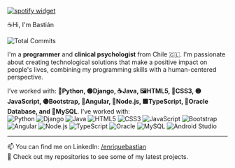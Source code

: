 [![spotify widget](https://spootify-zeta.vercel.app/api/Spootify?playlistId=5rq30czPDTs8MmZRdYvqoj&userName=BT+Er&style=bar&color=000000)](https://github.com/Bastideveloper1/Bastideveloper1)

☕Hi, I'm Bastián 

![Total Commits](https://img.shields.io/badge/Total_Commits-1234-blue)

I'm a **programmer** and **clinical psychologist** from Chile 🇨🇱. I'm passionate about creating technological solutions that make a positive impact on people's lives, combining my programming skills with a human-centered perspective.

I’ve worked with: **🐍Python, 🟢Django, ☕Java, 🖼️HTML5, 🎨CSS3, 🟡JavaScript, 🟣Bootstrap, 🔴Angular, 🌱Node.js, 🟦TypeScript, 💾Oracle Database, and 🐬MySQL**.
I’ve worked with:  
![Python](https://img.shields.io/badge/Python-3776AB?style=for-the-badge&logo=python&logoColor=white) ![Django](https://img.shields.io/badge/Django-092E20?style=for-the-badge&logo=django&logoColor=white) ![Java](https://img.shields.io/badge/Java-007396?style=for-the-badge&logo=java&logoColor=white) ![HTML5](https://img.shields.io/badge/HTML5-E34F26?style=for-the-badge&logo=html5&logoColor=white) ![CSS3](https://img.shields.io/badge/CSS3-1572B6?style=for-the-badge&logo=css3&logoColor=white) ![JavaScript](https://img.shields.io/badge/JavaScript-F7DF1E?style=for-the-badge&logo=javascript&logoColor=black) ![Bootstrap](https://img.shields.io/badge/Bootstrap-7952B3?style=for-the-badge&logo=bootstrap&logoColor=white) ![Angular](https://img.shields.io/badge/Angular-DD0031?style=for-the-badge&logo=angular&logoColor=white) ![Node.js](https://img.shields.io/badge/Node.js-339933?style=for-the-badge&logo=node.js&logoColor=white) ![TypeScript](https://img.shields.io/badge/TypeScript-3178C6?style=for-the-badge&logo=typescript&logoColor=white) ![Oracle](https://img.shields.io/badge/Oracle-F80000?style=for-the-badge&logo=oracle&logoColor=white) ![MySQL](https://img.shields.io/badge/MySQL-4479A1?style=for-the-badge&logo=mysql&logoColor=white) ![Android Studio](https://img.shields.io/badge/Android%20Studio-3DDC84?style=for-the-badge&logo=android&logoColor=white)

---

📫 You can find me on LinkedIn: [/enriquebastian](https://www.linkedin.com/in/enriquebastian)  
🎯 Check out my repositories to see some of my latest projects.





